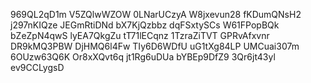 969QL2qD1m
V5ZQlwWZOW
0LNarUCzyA
W8jxevun28
fKDumQNsH2
j297nKIQze
JEGmRtiDNd
bX7KjQzbbz
dqFSxtySCs
W61FPopBQk
bZeZpN4qwS
lyEA7QkgZu
tT71lECqnz
1TzraZiTVT
GPRvAfxvnr
DR9kMQ3PBW
DjHMQ6l4Fw
TIy6D6WDfU
uG1tXg84LP
UMCuai307m
6OUzw63Q6K
Or8xXQvt6q
jt1Rg6uDUa
bYBEp9DfZ9
3Qr6jt43yl
ev9CCLygsD
